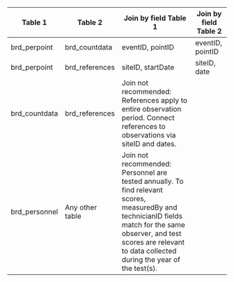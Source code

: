 |Table 1|Table 2|Join by field Table 1|Join by field Table 2|
|-----------------|----------------|-------------------------|--------------------|
brd_perpoint|brd_countdata|eventID, pointID|eventID, pointID|
brd_perpoint|brd_references|siteID, startDate|siteID, date|
brd_countdata|brd_references|Join not recommended: References apply to entire observation period. Connect references to observations via siteID and dates.||
brd_personnel|Any other table|Join not recommended: Personnel are tested annually. To find relevant scores, measuredBy and technicianID fields match for the same observer, and test scores are relevant to data collected during the year of the test(s).||
